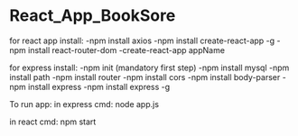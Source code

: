# React_App_BookSore

for react app install:
 -npm install axios
 -npm install create-react-app -g
 -npm install react-router-dom
 -create-react-app appName


 for express install:
 -npm init (mandatory first step)
 -npm install mysql
 -npm install path
 -npm install router
 -npm install cors
 -npm install body-parser
 -npm install express
 -npm install express -g

 To run app:
   in express cmd:
   node app.js

   in react cmd:
   npm start
 
